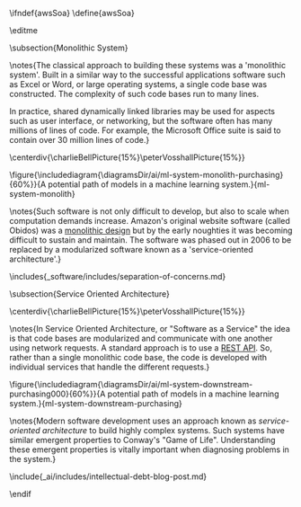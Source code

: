 \ifndef{awsSoa}
\define{awsSoa}

\editme

\subsection{Monolithic System}

\notes{The classical approach to building these systems was a 'monolithic system'. Built in a similar way to the successful applications software such as Excel or Word, or large operating systems, a single code base was constructed. The complexity of such code bases run to many lines. 

In practice, shared dynamically linked libraries may be used for aspects such as user interface, or networking, but the software often has many millions of lines of code. For example, the Microsoft Office suite is said to contain over 30 million lines of code.}

\centerdiv{\charlieBellPicture{15%}\peterVosshallPicture{15%}}

\figure{\includediagram{\diagramsDir/ai/ml-system-monolith-purchasing}{60%}}{A potential path of models in a machine learning system.}{ml-system-monolith}

\notes{Such software is not only difficult to develop, but also to scale when computation demands increase. Amazon's original website software (called Obidos) was a [monolithic design](https://en.wikipedia.org/wiki/Obidos_(software)) but by the early noughties it was becoming difficult to sustain and maintain. The software was phased out in 2006 to be replaced by a modularized software known as a 'service-oriented architecture'.}

\includes{_software/includes/separation-of-concerns.md}

\subsection{Service Oriented Architecture}

\centerdiv{\charlieBellPicture{15%}\peterVosshallPicture{15%}}

\notes{In Service Oriented Architecture, or "Software as a Service" the idea is that code bases are modularized and communicate with one another using network requests. A standard approach is to use a [REST API](https://en.wikipedia.org/wiki/Representational_state_transfer). So, rather than a single monolithic code base, the code is developed with individual services that handle the different requests.}

\figure{\includediagram{\diagramsDir/ai/ml-system-downstream-purchasing000}{60%}}{A potential path of models in a machine learning system.}{ml-system-downstream-purchasing}

\notes{Modern software development uses an approach known as *service-oriented architecture* to build highly complex systems. Such systems have similar emergent properties to Conway's "Game of Life". Understanding these emergent properties is vitally important when diagnosing problems in the system.}

\include{_ai/includes/intellectual-debt-blog-post.md}

\endif

